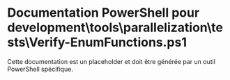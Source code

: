 # Documentation PowerShell pour development\tools\parallelization\tests\Verify-EnumFunctions.ps1

Cette documentation est un placeholder et doit être générée par un outil PowerShell spécifique.
